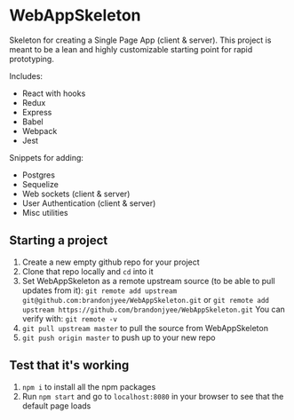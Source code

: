 # WebAppSkeleton
Skeleton for creating a Single Page App (client & server). This project is meant to be a lean and highly customizable starting point for rapid prototyping.

Includes:
* React with hooks
* Redux
* Express
* Babel
* Webpack
* Jest

Snippets for adding:
* Postgres
* Sequelize
* Web sockets (client & server)
* User Authentication (client & server)
* Misc utilities

## Starting a project

1. Create a new empty github repo for your project
2. Clone that repo locally and `cd` into it
3. Set WebAppSkeleton as a remote upstream source (to be able to pull updates from it):
`git remote add upstream git@github.com:brandonjyee/WebAppSkeleton.git`
or `git remote add upstream https://github.com/brandonjyee/WebAppSkeleton.git`
You can verify with: `git remote -v`
4. `git pull upstream master` to pull the source from WebAppSkeleton
5. `git push origin master` to push up to your new repo

## Test that it's working

1. `npm i` to install all the npm packages
2. Run `npm start` and go to `localhost:8080` in your browser to see that the default page loads
